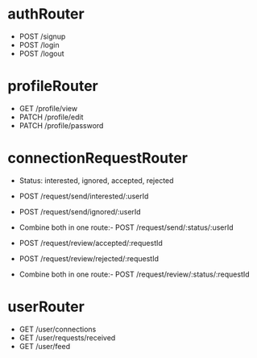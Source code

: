 # authRouter

- POST /signup
- POST /login
- POST /logout

# profileRouter

- GET /profile/view
- PATCH /profile/edit
- PATCH /profile/password

# connectionRequestRouter

- Status: interested, ignored, accepted, rejected

- POST /request/send/interested/:userId
- POST /request/send/ignored/:userId

- Combine both in one route:- POST /request/send/:status/:userId

- POST /request/review/accepted/:requestId
- POST /request/review/rejected/:requestId

- Combine both in one route:- POST /request/review/:status/:requestId

# userRouter

- GET /user/connections
- GET /user/requests/received
- GET /user/feed
